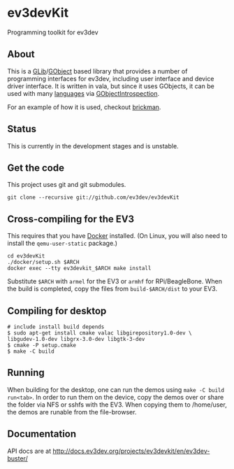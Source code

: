# ev3devKit

Programming toolkit for ev3dev

## About

This is a [GLib]/[GObject] based library that provides a number of programming
interfaces for ev3dev, including user interface and device driver interface.
It is written in vala, but since it uses GObjects, it can be used with many
[languages] via [GObjectIntrospection].

For an example of how it is used, checkout [brickman].

## Status

This is currently in the development stages and is unstable.


## Get the code

This project uses git and git submodules.

    git clone --recursive git://github.com/ev3dev/ev3devKit


## Cross-compiling for the EV3

This requires that you have [Docker](https://www.docker.com) installed. (On
Linux, you will also need to install the `qemu-user-static` package.)

    cd ev3devKit
    ./docker/setup.sh $ARCH
    docker exec --tty ev3devkit_$ARCH make install

Substitute `$ARCH` with `armel` for the EV3 or `armhf` for RPi/BeagleBone.
When the build is completed, copy the files from `build-$ARCH/dist` to your EV3.


## Compiling for desktop

    # include install build depends
    $ sudo apt-get install cmake valac libgirepository1.0-dev \
    libgudev-1.0-dev libgrx-3.0-dev libgtk-3-dev
    $ cmake -P setup.cmake
    $ make -C build


## Running

When building for the desktop, one can run the demos using `make -C build run<tab>`. In
order to run them on the device, copy the demos over or share the folder via NFS
or sshfs with the EV3. When copying them to /home/user, the demos are runable
from the file-browser.

## Documentation
API docs are at http://docs.ev3dev.org/projects/ev3devkit/en/ev3dev-buster/

[GLib]: https://developer.gnome.org/glib/stable/index.html
[GObject]: https://developer.gnome.org/gobject/stable/index.html
[languages]: https://wiki.gnome.org/Projects/GObjectIntrospection/Users
[GObjectIntrospection]: https://wiki.gnome.org/Projects/GObjectIntrospection
[brickman]: https://github.com/ev3dev/brickman
[brickstrap]: https://github.com/ev3dev/ev3dev/wiki/Using-brickstrap-to-cross-compile-and-debug

